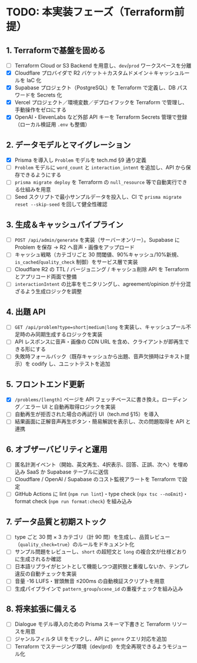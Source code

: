 # TODO: 本実装フェーズ（Terraform前提）

## 1. Terraformで基盤を固める

- [ ] Terraform Cloud or S3 Backend を用意し、`dev`/`prod` ワークスペースを分離
- [x] Cloudflare プロバイダで R2 バケット＋カスタムドメイン＋キャッシュルールを IaC 化
- [x] Supabase プロジェクト（PostgreSQL）を Terraform で定義し、DB パスワードを Secrets 化
- [x] Vercel プロジェクト／環境変数／デプロイフックを Terraform で管理し、手動操作をゼロにする
- [x] OpenAI・ElevenLabs など外部 API キーを Terraform Secrets 管理で登録（ローカル検証用 `.env` も整備）

## 2. データモデルとマイグレーション

- [x] Prisma を導入し `Problem` モデルを tech.md §9 通り定義
- [ ] `Problem` モデルに `word_count` と `interaction_intent` を追加し、API から保存できるようにする
- [ ] `prisma migrate deploy` を Terraform の `null_resource` 等で自動実行できる仕組みを用意
- [ ] Seed スクリプトで最小サンプルデータを投入し、CI で `prisma migrate reset --skip-seed` を回して健全性確認

## 3. 生成＆キャッシュパイプライン

- [ ] `POST /api/admin/generate` を実装（サーバーオンリー）。Supabase に Problem を保存 → R2 へ音声・画像をアップロード
- [ ] キャッシュ戦略（カテゴリごと 30 問閾値、90%キャッシュ/10%新規、`is_cached`/`quality_check` 制御）をサービス層で実装
- [ ] Cloudflare R2 の TTL / バージョニング / キャッシュ削除 API を Terraform とアプリコード両面で整備
- [ ] `interactionIntent` の比率をモニタリングし、agreement/opinion が十分混ざるよう生成ロジックを調整

## 4. 出題 API

- [ ] `GET /api/problem?type=short|medium|long` を実装し、キャッシュプール不足時のみ同期生成するロジックを実装
- [ ] API レスポンスに音声・画像の CDN URL を含め、クライアントが即再生できる形にする
- [ ] 失敗時フォールバック（既存キャッシュから出題、音声欠損時はテキスト提示）を codify し、ユニットテストを追加

## 5. フロントエンド更新

- [x] `/problems/[length]` ページを API フェッチベースに書き換え。ローディング／エラー UI と自動再取得ロジックを実装
- [ ] 自動再生が拒否された場合の再試行 UI（tech.md §15）を導入
- [ ] 結果画面に正解音声再生ボタン・簡易解説を表示し、次の問題取得を API と連携

## 6. オブザーバビリティと運用

- [ ] 匿名計測イベント（開始、英文再生、4択表示、回答、正誤、次へ）を埋め込み SaaS か Supabase テーブルに送信
- [ ] Cloudflare / OpenAI / Supabase のコスト監視アラートを Terraform で設定
- [ ] GitHub Actions に lint (`npm run lint`)・type check (`npx tsc --noEmit`)・format check (`npm run format:check`) を組み込み

## 7. データ品質と初期ストック

- [ ] type ごと 30 問 × 3 カテゴリ（計 90 問）を生成し、品質レビュー（`quality_check=true`）のルールをドキュメント化
- [ ] サンプル問題をレビューし、`short` の超短文と `long` の複合文が仕様どおりに生成されるか確認
- [ ] 日本語リプライがヒントとして機能しつつ選択肢と重複しないか、テンプレ違反の自動チェックを実装
- [ ] 音量 -16 LUFS・冒頭無音 ≤200ms の自動検証スクリプトを用意
- [ ] 生成パイプラインで `pattern_group`/`scene_id` の重複チェックを組み込み

## 8. 将来拡張に備える

- [ ] Dialogue モデル導入のための Prisma スキーマ下書きと Terraform リソースを用意
- [ ] ジャンルフィルタ UI をモックし、API に `genre` クエリ対応を追加
- [ ] Terraform でステージング環境（dev/prd）を完全再現できるようモジュール化
